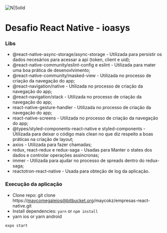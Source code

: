 ![N|Solid](logo_ioasys.png)

# Desafio React Native - ioasys

### Libs ###

* @react-native-async-storage/async-storage - Utilizada para persistir os dados necesários para acessar a api (token, client e uid);
* @react-native-community/eslint-config e eslint - Utilizada para mater uma boa prática de desenovlvimento;
* @react-native-community/masked-view - Utilizada no processo de criação da navegação do app;
* @react-navigation/native - Utilizada no processo de criação da navegação do app;
* @react-navigation/stack - Utilizada no processo de criação da navegação do app;
* react-native-gesture-handler - Utilizada no processo de criação da navegação do app;
* react-native-screens - Utilizada no processo de criação da navegação do app;
* @types/styled-components-react-native e styled-components - Utilizada para deixar o código mais clean no que diz respeito a boas práticas na criação de layout;
* axios - Utilizada para fazer chamadas;
* redux, react-redux e redux-saga - Usadas para Manter o states dos dados e controlar operações assincronas;
* immer - Utilizada para ajudar no processo de spreads dentro do redux-saga;
* reactotron-react-native - Usada para obteção de log da aplicação.

### Execução da aplicação ###

- Clone repo: git clone https://maycomegaleios@bitbucket.org/maycokz/empresas-react-native.git
- Install dependencies: `yarn` or `npm install`
- yarn ios or yarn android
  
```sh
expo start
```
